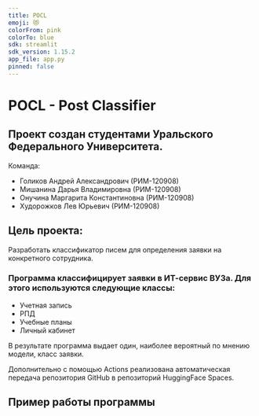 ```yaml
---
title: POCL
emoji: 😻
colorFrom: pink
colorTo: blue
sdk: streamlit
sdk_version: 1.15.2
app_file: app.py
pinned: false
---
```


# POCL - Post Classifier

## Проект создан студентами Уральского Федерального Университета.
Команда:
+ Голиков Андрей Александрович (РИМ-120908)
+ Мишанина Дарья Владимировна (РИМ-120908)
+ Онучина Маргарита Константиновна (РИМ-120908)
+ Худорожков Лев Юрьевич (РИМ-120908)

## Цель проекта:
Разработать классификатор писем для определения заявки на конкретного сотрудника.

### Программа классифицирует заявки в ИТ-сервис ВУЗа. Для этого используются следующие классы:
+ Учетная запись
+ РПД
+ Учебные планы
+ Личный кабинет

В результате программа выдает один, наиболее вероятный по мнению модели, класс заявки.

Дополнительно с помощью Actions реализована автоматическая передача репозитория GitHub в репозиторий HuggingFace Spaces.

## Пример работы программы

